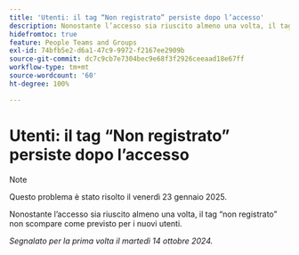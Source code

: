 ```yaml
---
title: 'Utenti: il tag “Non registrato” persiste dopo l’accesso'
description: Nonostante l’accesso sia riuscito almeno una volta, il tag “non registrato” non scompare come previsto per i nuovi utenti.
hidefromtoc: true
feature: People Teams and Groups
exl-id: 74bfb5e2-d6a1-47c9-9972-f2167ee2909b
source-git-commit: dc7c9cb7e7304bec9e68f3f2926ceeaad18e67ff
workflow-type: tm+mt
source-wordcount: '60'
ht-degree: 100%

---
```


# Utenti: il tag “Non registrato” persiste dopo l’accesso

>[!NOTE]
>
>Questo problema è stato risolto il venerdì 23 gennaio 2025.

Nonostante l’accesso sia riuscito almeno una volta, il tag “non registrato” non scompare come previsto per i nuovi utenti.

_Segnalato per la prima volta il martedì 14 ottobre 2024._
